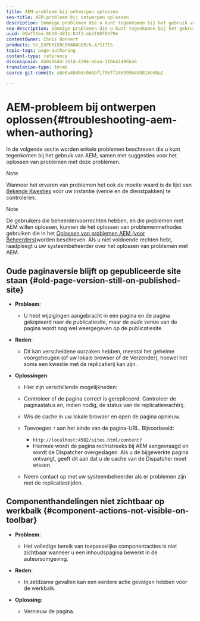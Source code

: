 ```yaml
---
title: AEM-probleem bij ontwerpen oplossen
seo-title: AEM-probleem bij ontwerpen oplossen
description: Sommige problemen die u kunt tegenkomen bij het gebruik van AEM
seo-description: Sommige problemen die u kunt tegenkomen bij het gebruik van AEM
uuid: 99af51ea-8628-4811-83f2-ab3f88f0279e
contentOwner: Chris Bohnert
products: SG_EXPERIENCEMANAGER/6.4/SITES
topic-tags: page-authoring
content-type: reference
discoiquuid: da0a5644-2e1d-4394-a6aa-11bb41406ba6
translation-type: tm+mt
source-git-commit: a8e0a48466c046bf1f96ff240995b499818ed0a2

---
```



# AEM-probleem bij ontwerpen oplossen{#troubleshooting-aem-when-authoring}

In de volgende sectie worden enkele problemen beschreven die u kunt tegenkomen bij het gebruik van AEM, samen met suggesties voor het oplossen van problemen met deze problemen.

>[!NOTE]
>
>Wanneer het ervaren van problemen het ook de moeite waard is de lijst van [Bekende Kwesties](/help/release-notes/known-issues.md) voor uw instantie (versie en de dienstpakken) te controleren.

>[!NOTE]
>
>De gebruikers die beheerdervoorrechten hebben, en die problemen met AEM willen oplossen, kunnen de het oplossen van problemenmethodes gebruiken die in het [Oplossen van problemen AEM (voor Beheerders)](/help/sites-administering/troubleshoot.md)worden beschreven. Als u niet voldoende rechten hebt, raadpleegt u uw systeembeheerder over het oplossen van problemen met AEM.

## Oude paginaversie blijft op gepubliceerde site staan {#old-page-version-still-on-published-site}

* **Probleem**:

   * U hebt wijzigingen aangebracht in een pagina en de pagina gekopieerd naar de publicatiesite, maar de *oude* versie van de pagina wordt nog wel weergegeven op de publicatiesite.

* **Reden**:

   * Dit kan verscheidene oorzaken hebben, meestal het geheime voorgeheugen (of uw lokale browser of de Verzender), hoewel het soms een kwestie met de replicatierij kan zijn.

* **Oplossingen**:

   * Hier zijn verschillende mogelijkheden:
   * Controleer of de pagina correct is gerepliceerd. Controleer de paginastatus en, indien nodig, de status van de replicatiewachtrij.
   * Wis de cache in uw lokale browser en open de pagina opnieuw.
   * Toevoegen `?` aan het einde van de pagina-URL. Bijvoorbeeld:

      * `http://localhost:4502/sites.html/content?`
      * Hiermee wordt de pagina rechtstreeks bij AEM aangevraagd en wordt de Dispatcher overgeslagen. Als u de bijgewerkte pagina ontvangt, geeft dit aan dat u de cache van de Dispatcher moet wissen.
   * Neem contact op met uw systeembeheerder als er problemen zijn met de replicatiestijden.


## Componenthandelingen niet zichtbaar op werkbalk {#component-actions-not-visible-on-toolbar}

* **Probleem**:

   * Het volledige bereik van toepasselijke componentacties is niet zichtbaar wanneer u een inhoudspagina bewerkt in de auteursomgeving.

* **Reden**:

   * In zeldzame gevallen kan een eerdere actie gevolgen hebben voor de werkbalk.

* **Oplossing**:

   * Vernieuw de pagina.

